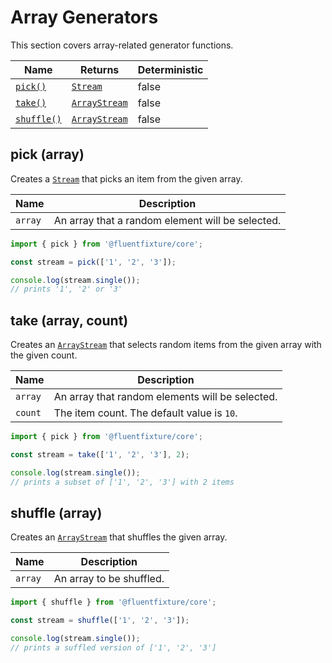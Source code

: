 # Array Generators

This section covers array-related generator functions.

<table>
   <thead>
      <tr>
         <th>Name</th>
         <th>Returns</th>
         <th data-type="checkbox">Deterministic</th>
      </tr>
   </thead>
   <tbody>
      <tr>
         <td><a href="array-generators.md#pick-array"><code>pick()</code></a></td>
         <td><a href="../streams/stream.md"><code>Stream</code></a></td>
         <td>false</td>
      </tr>
      <tr>
         <td><a href="array-generators.md#take-array-count"><code>take()</code></a></td>
         <td><a href="../streams/array-stream.md"><code>ArrayStream</code></a></td>
         <td>false</td>
      </tr>
      <tr>
         <td><a href="array-generators.md#shuffle-array"><code>shuffle()</code></a></td>
         <td><a href="../streams/array-stream.md"><code>ArrayStream</code></a></td>
         <td>false</td>
      </tr>
   </tbody>
</table>

## pick (array)

Creates a [`Stream`](../streams/stream.md) that picks an item from the given array.

| Name    | Description                                      |
| ------- | ------------------------------------------------ |
| `array` | An array that a random element will be selected. |

```typescript
import { pick } from '@fluentfixture/core';

const stream = pick(['1', '2', '3']);

console.log(stream.single()); 
// prints '1', '2' or '3'
```

## take (array, count)

Creates an [`ArrayStream`](../streams/array-stream.md) that selects random items from the given array with the given count.

| Name    | Description                                     |
| ------- | ----------------------------------------------- |
| `array` | An array that random elements will be selected. |
| `count` | The item count. The default value is `10`.      |

```typescript
import { pick } from '@fluentfixture/core';

const stream = take(['1', '2', '3'], 2);

console.log(stream.single()); 
// prints a subset of ['1', '2', '3'] with 2 items
```

## shuffle (array)

Creates an [`ArrayStream`](../streams/array-stream.md) that shuffles the given array.

| Name    | Description              |
| ------- | ------------------------ |
| `array` | An array to be shuffled. |

```typescript
import { shuffle } from '@fluentfixture/core';

const stream = shuffle(['1', '2', '3']);

console.log(stream.single()); 
// prints a suffled version of ['1', '2', '3']
```
